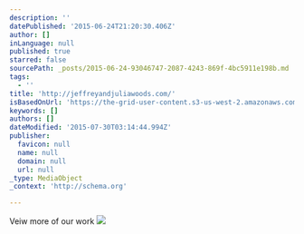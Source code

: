 ```yaml
---
description: ''
datePublished: '2015-06-24T21:20:30.406Z'
author: []
inLanguage: null
published: true
starred: false
sourcePath: _posts/2015-06-24-93046747-2087-4243-869f-4bc5911e198b.md
tags:
  - ''
title: 'http://jeffreyandjuliawoods.com/'
isBasedOnUrl: 'https://the-grid-user-content.s3-us-west-2.amazonaws.com/d0c5750e-40e1-4773-a3d1-e207d0e61fa7.jpg'
keywords: []
authors: []
dateModified: '2015-07-30T03:14:44.994Z'
publisher:
  favicon: null
  name: null
  domain: null
  url: null
_type: MediaObject
_context: 'http://schema.org'

---
```

Veiw more of our work ![](https://the-grid-user-content.s3-us-west-2.amazonaws.com/d0c5750e-40e1-4773-a3d1-e207d0e61fa7.jpg)